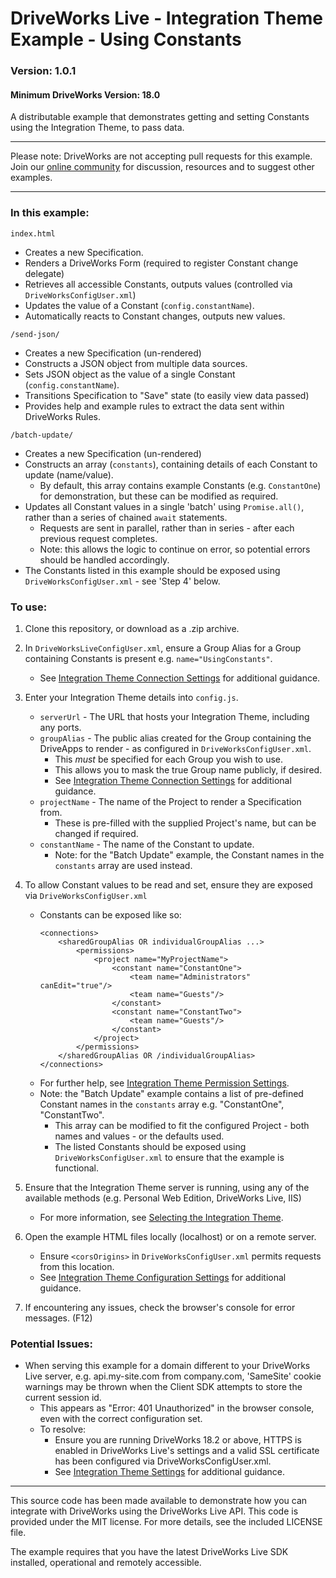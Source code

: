 # DriveWorks Live - Integration Theme Example - Using Constants
### Version: 1.0.1
#### Minimum DriveWorks Version: 18.0

A distributable example that demonstrates getting and setting Constants using the Integration Theme, to pass data.

---

Please note: DriveWorks are not accepting pull requests for this example.  
Join our [online community](https://my.driveworks.co.uk) for discussion, resources and to suggest other examples.

---

### In this example:

`index.html`
- Creates a new Specification.
- Renders a DriveWorks Form (required to register Constant change delegate)
- Retrieves all accessible Constants, outputs values (controlled via `DriveWorksConfigUser.xml`)
- Updates the value of a Constant (`config.constantName`).
- Automatically reacts to Constant changes, outputs new values.

`/send-json/`
- Creates a new Specification (un-rendered)
- Constructs a JSON object from multiple data sources.
- Sets JSON object as the value of a single Constant (`config.constantName`).
- Transitions Specification to "Save" state (to easily view data passed)
- Provides help and example rules to extract the data sent within DriveWorks Rules.

`/batch-update/`
- Creates a new Specification (un-rendered)
- Constructs an array (`constants`), containing details of each Constant to update (name/value).
    - By default, this array contains example Constants (e.g. `ConstantOne`) for demonstration, but these can be modified as required.
- Updates all Constant values in a single 'batch' using `Promise.all()`, rather than a series of chained `await` statements.
    - Requests are sent in parallel, rather than in series - after each previous request completes.
    - Note: this allows the logic to continue on error, so potential errors should be handled accordingly.
- The Constants listed in this example should be exposed using `DriveWorksConfigUser.xml` - see 'Step 4' below.

### To use:
1. Clone this repository, or download as a .zip archive.

2. In `DriveWorksLiveConfigUser.xml`, ensure a Group Alias for a Group containing Constants is present e.g. `name="UsingConstants"`.
    * See [Integration Theme Connection Settings](https://docs.driveworkspro.com/Topic/IntegrationThemeSettings#Connection-Settings) for additional guidance.

3. Enter your Integration Theme details into `config.js`.
    * `serverUrl` - The URL that hosts your Integration Theme, including any ports.
    * `groupAlias` - The public alias created for the Group containing the DriveApps to render - as configured in `DriveWorksConfigUser.xml`.
        * This *must* be specified for each Group you wish to use.
        * This allows you to mask the true Group name publicly, if desired.
        * See [Integration Theme Connection Settings](https://docs.driveworkspro.com/Topic/IntegrationThemeSettings#Connection-Settings) for additional guidance.
    * `projectName` - The name of the Project to render a Specification from.
        * These is pre-filled with the supplied Project's name, but can be changed if required.
    * `constantName` - The name of the Constant to update.
        * Note: for the "Batch Update" example, the Constant names in the `constants` array are used instead.

4. To allow Constant values to be read and set, ensure they are exposed via `DriveWorksConfigUser.xml`
    * Constants can be exposed like so:
        ```
        <connections>
            <sharedGroupAlias OR individualGroupAlias ...>
                <permissions>
                    <project name="MyProjectName">
                        <constant name="ConstantOne">
                            <team name="Administrators" canEdit="true"/>
                            <team name="Guests"/>
                        </constant>
                        <constant name="ConstantTwo">
                            <team name="Guests"/>
                        </constant>
                    </project>
                </permissions>
            </sharedGroupAlias OR /individualGroupAlias>
        </connections>
        ```
    * For further help, see [Integration Theme Permission Settings](https://docs.driveworkspro.com/Topic/IntegrationThemeSettings#Permissions).
    * Note: the "Batch Update" example contains a list of pre-defined Constant names in the `constants` array e.g. "ConstantOne", "ConstantTwo".
        * This array can be modified to fit the configured Project - both names and values - or the defaults used.
        * The listed Constants should be exposed using `DriveWorksConfigUser.xml` to ensure that the example is functional.

5. Ensure that the Integration Theme server is running, using any of the available methods (e.g. Personal Web Edition, DriveWorks Live, IIS)
    * For more information, see [Selecting the Integration Theme](https://docs.driveworkspro.com/Topic/IntegrationThemeSelect).

6. Open the example HTML files locally (localhost) or on a remote server.
    * Ensure `<corsOrigins>` in `DriveWorksConfigUser.xml` permits requests from this location.
    * See [Integration Theme Configuration Settings](https://docs.driveworkspro.com/Topic/IntegrationThemeSettings#Configuration-Settings) for additional guidance.

7. If encountering any issues, check the browser's console for error messages. (F12)

### Potential Issues:
* When serving this example for a domain different to your DriveWorks Live server, e.g. api.my-site.com from company.com, 'SameSite' cookie warnings may be thrown when the Client SDK attempts to store the current session id.
    * This appears as "Error: 401 Unauthorized" in the browser console, even with the correct configuration set. 
    * To resolve:
        * Ensure you are running DriveWorks 18.2 or above, HTTPS is enabled in DriveWorks Live's settings and a valid SSL certificate has been configured via DriveWorksConfigUser.xml.
        * See [Integration Theme Settings](https://docs.driveworkspro.com/Topic/IntegrationThemeSettings) for additional guidance.

---

This source code has been made available to demonstrate how you can integrate with DriveWorks using the DriveWorks Live API.
This code is provided under the MIT license. For more details, see the included LICENSE file.

The example requires that you have the latest DriveWorks Live SDK installed, operational and remotely accessible.
